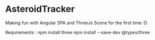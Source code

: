 # AsteroidTracker
Making fun with Angular SPA and ThreeJs Scene for the first time :D 

Requirements : 
npm install three
npm install --save-dev @types/three
